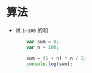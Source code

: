 # 算法
- 求 `1~100` 的和
    ```js
        var sum = 0;
        var n = 100;

        sum = (1 + n) * n / 2;
        console.log(sum);
    ```